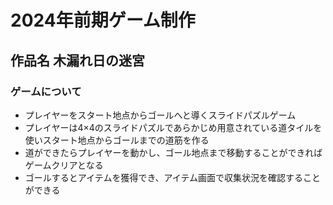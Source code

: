 # 2024年前期ゲーム制作
## 作品名 木漏れ日の迷宮
### ゲームについて
* プレイヤーをスタート地点からゴールへと導くスライドパズルゲーム
* プレイヤーは4×4のスライドパズルであらかじめ用意されている道タイルを使いスタート地点からゴールまでの道筋を作る
* 道ができたらプレイヤーを動かし、ゴール地点まで移動することができればゲームクリアとなる
* ゴールするとアイテムを獲得でき、アイテム画面で収集状況を確認することができる
